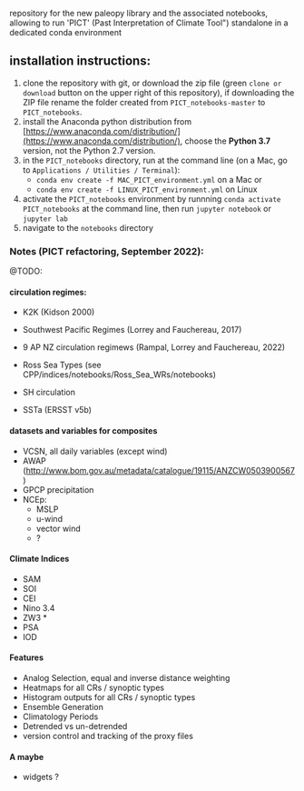 repository for the new paleopy library and the associated notebooks, allowing to run 'PICT' (Past Interpretation of Climate Tool") standalone in
a dedicated conda environment

## installation instructions:

1) clone the repository with git, or download the zip file (green `clone or download` button on the upper right of this repository), if downloading the ZIP file rename the folder created from `PICT_notebooks-master` to `PICT_notebooks`.
2) install the Anaconda python distribution from [https://www.anaconda.com/distribution/](https://www.anaconda.com/distribution/), choose the **Python 3.7** version, not the Python 2.7 version. 
3) in the `PICT_notebooks` directory, run at the command line (on a Mac, go to `Applications / Utilities / Terminal`):
	+ `conda env create -f MAC_PICT_environment.yml` on a Mac
	or
	+ `conda env create -f LINUX_PICT_environment.yml` on Linux
4) activate the `PICT_notebooks` environment by runnning `conda activate PICT_notebooks` at the command line, then run `jupyter notebook` or `jupyter lab`
5) navigate to the `notebooks` directory

### Notes (PICT refactoring, September 2022):

@TODO: 

#### circulation regimes: 

- K2K (Kidson 2000)
- Southwest Pacific Regimes (Lorrey and Fauchereau, 2017)
- 9 AP NZ circulation regimews (Rampal, Lorrey and Fauchereau, 2022) 

- Ross Sea Types (see CPP/indices/notebooks/Ross_Sea_WRs/notebooks)
- SH circulation 
- SSTa (ERSST v5b)

#### datasets and variables for composites 

- VCSN, all daily variables (except wind)
- AWAP (http://www.bom.gov.au/metadata/catalogue/19115/ANZCW0503900567) 
- GPCP precipitation
- NCEp:
  - MSLP 
  - u-wind 
  - vector wind
  - ? 

#### Climate Indices

- SAM
- SOI
- CEI 
- Nino 3.4 
- ZW3 * 
- PSA 
- IOD 

#### Features

- Analog Selection, equal and inverse distance weighting
- Heatmaps for all CRs / synoptic types
- Histogram outputs for all CRs / synoptic types
- Ensemble Generation 
- Climatology Periods
- Detrended vs un-detrended
- version control and tracking of the proxy files

#### A maybe 

- widgets ?





